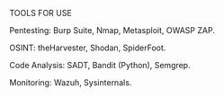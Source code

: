   TOOLS FOR USE

Pentesting: Burp Suite, Nmap, Metasploit, OWASP ZAP.

OSINT: theHarvester, Shodan, SpiderFoot.

Code Analysis: SADT, Bandit (Python), Semgrep.

Monitoring: Wazuh, Sysinternals.
